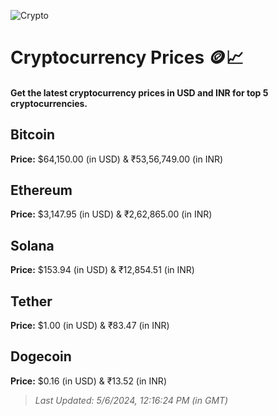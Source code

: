 
![Crypto](https://www.techguide.com.au/wp-content/uploads/2020/11/crypto3.jpeg)

# Cryptocurrency Prices 🪙📈

#### Get the latest cryptocurrency prices in USD and INR for top 5 cryptocurrencies.

## Bitcoin

**Price:** $64,150.00 (in USD) & ₹53,56,749.00 (in INR)

## Ethereum

**Price:** $3,147.95 (in USD) & ₹2,62,865.00 (in INR)

## Solana

**Price:** $153.94 (in USD) & ₹12,854.51 (in INR)

## Tether

**Price:** $1.00 (in USD) & ₹83.47 (in INR)

## Dogecoin

**Price:** $0.16 (in USD) & ₹13.52 (in INR)

> _Last Updated: 5/6/2024, 12:16:24 PM (in GMT)_
